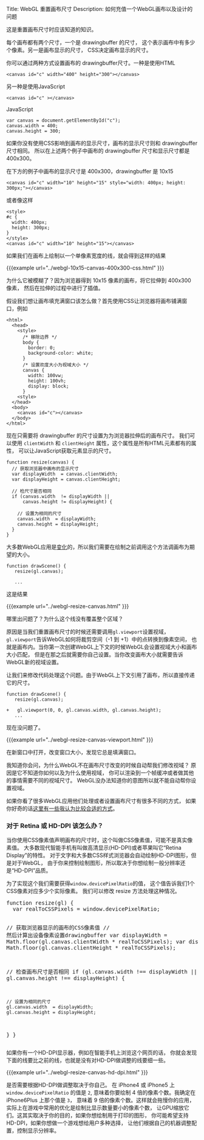 Title: WebGL 重置画布尺寸
Description: 如何充值一个WebGL画布以及设计的问题

这是重置画布尺寸时应该知道的知识。

每个画布都有两个尺寸，一个是 drawingbuffer 的尺寸，
这个表示画布中有多少个像素。另一是画布显示的尺寸，
CSS决定画布显示的尺寸。

你可以通过两种方式设置画布的 drawingbuffer尺寸。一种是使用HTML

    <canvas id="c" width="400" height="300"></canvas>

另一种是使用JavaScript

    <canvas id="c" ></canvas>

JavaScript

    var canvas = document.getElementById("c");
    canvas.width = 400;
    canvas.height = 300;

如果你没有使用CSS影响到画布的显示尺寸，画布的显示尺寸则和 drawingbuffer 尺寸相同。
所以在上述两个例子中画布的 drawingbuffer 尺寸和显示尺寸都是 400x300。

在下方的例子中画布的显示尺寸是 400x300，drawingbuffer 是 10x15

    <canvas id="c" width="10" height="15" style="width: 400px; height: 300px;"></canvas>

或者像这样

    <style>
    #c {
      width: 400px;
      height: 300px;
    }
    </style>
    <canvas id="c" width="10" height="15"></canvas>

如果我们在画布上绘制以一个单像素宽度的线，就会得到这样的结果

{{{example url="../webgl-10x15-canvas-400x300-css.html" }}}

为什么它被模糊了？因为浏览器得到 10x15 像素的画布，将它拉伸到 400x300 像素，
然后在拉伸的过程中进行了插值。

假设我们想让画布填充满窗口该怎么做？首先使用CSS让浏览器将画布铺满窗口，例如

    <html>
      <head>
        <style>
          /* 移除边界 */
          body {
            border: 0;
            background-color: white;
          }
          /* 设置欢度大小为视域大小 */
          canvas {
            width: 100vw;
            height: 100vh;
            display: block;
          }
        <style>
      </head>
      <body>
        <canvas id="c"></canvas>
      </body>
    </html>

现在只需要将 drawingbuffer 的尺寸设置为为浏览器拉伸后的画布尺寸。
我们可以使用 `clientWidth` 和 `clientHeight` 属性，这个属性是所有HTML元素都有的属性，
可以让JavaScript获取元素显示的尺寸。

    function resize(canvas) {
      // 获取浏览器中画布的显示尺寸
      var displayWidth  = canvas.clientWidth;
      var displayHeight = canvas.clientHeight;

      // 检尺寸是否相同
      if (canvas.width  != displayWidth ||
          canvas.height != displayHeight) {

        // 设置为相同的尺寸
        canvas.width  = displayWidth;
        canvas.height = displayHeight;
      }
    }

大多数WebGL应用是<a href="webgl-animation.html">变化</a>的，所以我们需要在绘制之前调用这个方法调画布为期望的大小。

    function drawScene() {
       resize(gl.canvas);

       ...

这是结果

{{{example url="../webgl-resize-canvas.html" }}}

哪里出问题了？为什么这个线没有覆盖整个区域？

原因是当我们重置画布尺寸的时候还需要调用`gl.viewport`设置视域，
`gl.viewport`告诉WebGL如何将裁剪空间（-1 到 +1）中的点转换到像素空间，
也就是画布内。当你第一次创建WebGL上下文的时候WebGL会设置视域大小和画布大小匹配，
但是在那之后就需要你自己设置。当你改变画布大小就需要告诉WebGL新的视域设置。

让我们来修改代码处理这个问题。由于WebGL上下文引用了画布，所以直接传递它的尺寸。

    function drawScene() {
       resize(gl.canvas);

    +   gl.viewport(0, 0, gl.canvas.width, gl.canvas.height);
       ...

现在没问题了。

{{{example url="../webgl-resize-canvas-viewport.html" }}}

在新窗口中打开，改变窗口大小，发现它总是填满窗口。

我知道你会问，为什么WebGL不在画布尺寸改变的时候自动帮我们修改视域？
原因是它不知道你如何以及为什么使用视域，
你可以渲染到一个帧缓冲或者做其他的事情需要不同的视域尺寸。
WebGL没办法知道你的意图所以就不能自动帮你设置视域。

如果你看了很多WebGL应用他们处理或者设置画布尺寸有很多不同的方式，
如果你好奇的话<a href="webgl-anti-patterns.html">这里有一些我认为比较合适的方式</a>。

<div class="webgl_bottombar">
<h3>对于 Retina 或 HD-DPI 该怎么办？</h3>
<p>
当你使用CSS像素值声明画布的尺寸时，这个叫做CSS像素值，可能不是真实像素值。
大多数现代智能手机有叫做高清显示(HD-DPI)或者苹果叫它“Retina Display”的特性。
对于文字和大多数CSS样式浏览器会自动绘制HD-DPI图形，但是对于WebGL，
由于你来控制绘制图形，所以取决于你想绘制一般分辨率还是“HD-DPI”品质。
</p>
<p>为了实现这个我们需要获得<code>window.devicePixelRatio</code>的值，
这个值告诉我们1个CSS像素对应多少个实际像素。
我们可以修改 resize 方法处理这种情况。</p>
<pre class="prettyprint">
function resize(gl) {
  var realToCSSPixels = window.devicePixelRatio;

  // 获取浏览器显示的画布的CSS像素值
  // 然后计算出设备像素设置drawingbuffer
  var displayWidth  = Math.floor(gl.canvas.clientWidth  * realToCSSPixels);
  var displayHeight = Math.floor(gl.canvas.clientHeight * realToCSSPixels);

  // 检查画布尺寸是否相同
  if (gl.canvas.width  !== displayWidth ||
      gl.canvas.height !== displayHeight) {

    // 设置为相同的尺寸
    gl.canvas.width  = displayWidth;
    gl.canvas.height = displayHeight;
  }
}
</pre>
<p>如果你有一个HD-DPI显示器，例如在智能手机上浏览这个网页的话，
你就会发现下面的线要比之前的线，也就是没有对HD-DPI做调整的线要细一些。</p>
{{{example url="../webgl-resize-canvas-hd-dpi.html" }}}
<p>是否需要根据HD-DPI做调整取决于你自己。
在 iPhone4 或 iPhone5 上 <code>window.devicePixelRatio</code> 的值是 <code>2</code>,
意味着你要绘制 4 倍的像素个数。我确定在 iPhone6Plus 上那个值是 <code>3</code>，
意味着 9 倍的像素个数。这样就会拖慢你的应用，
实际上在游戏中常用的优化是绘制比显示数量要小的像素个数，
让GPU缩放它们。这其实取决于你的目的，如果你想绘制用于打印的图形，
你可能希望支持 HD-DPI，如果你想做一个游戏想给用户多种选择，
让他们根据自己的机器调整配置，控制显示分辨率。</p>
</div>


